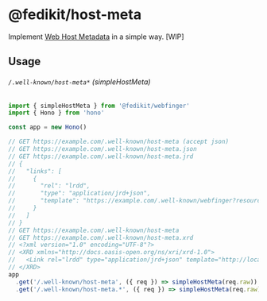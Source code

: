 # @fedikit/host-meta

Implement [Web Host Metadata](https://datatracker.ietf.org/doc/html/rfc6415) in
a simple way. [WIP]

## Usage

###### `/.well-known/host-meta*` (simpleHostMeta)

```ts
import { simpleHostMeta } from '@fedikit/webfinger'
import { Hono } from 'hono'

const app = new Hono()

// GET https://example.com/.well-known/host-meta (accept json)
// GET https://example.com/.well-known/host-meta.json
// GET https://example.com/.well-known/host-meta.jrd
// {
//   "links": [
//     {
//       "rel": "lrdd",
//       "type": "application/jrd+json",
//       "template": "https://example.com/.well-known/webfinger?resource={uri}"
//     }
//   ]
// }
// GET https://example.com/.well-known/host-meta
// GET https://example.com/.well-known/host-meta.xrd
// <?xml version="1.0" encoding="UTF-8"?>
// <XRD xmlns="http://docs.oasis-open.org/ns/xri/xrd-1.0">
//   <Link rel="lrdd" type="application/jrd+json" template="http://localhost/.well-known/webfinger?resource={uri}" />
// </XRD>
app
  .get('/.well-known/host-meta', ({ req }) => simpleHostMeta(req.raw))
  .get('/.well-known/host-meta.*', ({ req }) => simpleHostMeta(req.raw))
```
